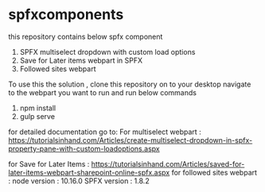 # spfxcomponents
this repository contains below spfx component
1. SPFX multiselect dropdown with custom load options
2. Save for Later items webpart in SPFX
3. Followed sites webpart


To use this the solution , clone this repository on to your desktop navigate to the webpart you want to run and run below commands
1. npm install
2. gulp serve

for detailed documentation go to:
For multiselect webpart : https://tutorialsinhand.com/Articles/create-multiselect-dropdown-in-spfx-property-pane-with-custom-loadoptions.aspx

for Save for Later Items : https://tutorialsinhand.com/Articles/saved-for-later-items-webpart-sharepoint-online-spfx.aspx 
for followed sites webpart : 
node version : 10.16.0
SPFX version : 1.8.2

